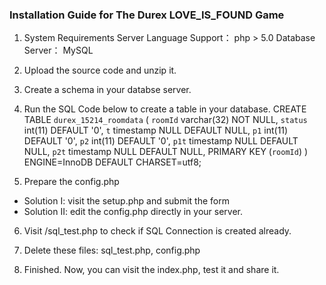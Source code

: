 ### Installation Guide for The Durex LOVE_IS_FOUND Game
1. System Requirements
Server Language Support： php > 5.0
Database Server： MySQL

2. Upload the source code and unzip it.

3. Create a schema in your databse server.

4. Run the SQL Code below to create a table in your database.
CREATE TABLE `durex_15214_roomdata` (
  `roomId` varchar(32) NOT NULL,
  `status` int(11) DEFAULT '0',
  `t` timestamp NULL DEFAULT NULL,
  `p1` int(11) DEFAULT '0',
  `p2` int(11) DEFAULT '0',
  `p1t` timestamp NULL DEFAULT NULL,
  `p2t` timestamp NULL DEFAULT NULL,
  PRIMARY KEY (`roomId`)
) ENGINE=InnoDB DEFAULT CHARSET=utf8;

5. Prepare the config.php
 * Solution I: visit the setup.php and submit the form
 * Solution II: edit the config.php directly in your server.

6. Visit <domain>/sql_test.php to check if SQL Connection is created already.

7. Delete these files: sql_test.php, config.php

5. Finished. Now, you can visit the index.php, test it and share it.
